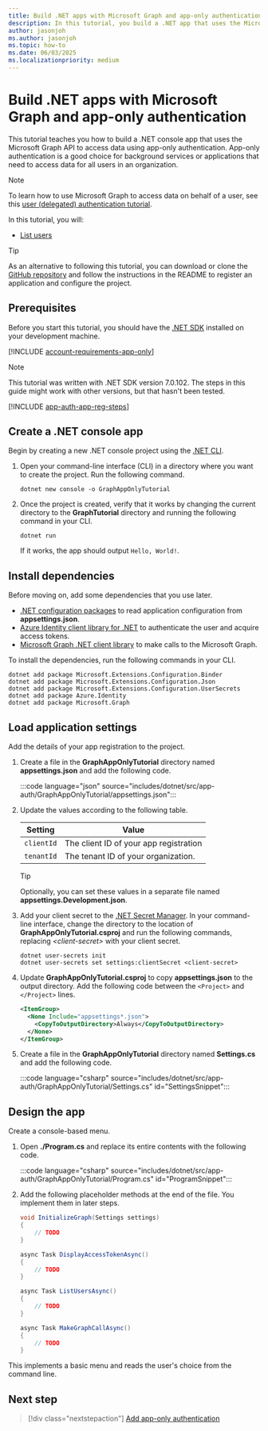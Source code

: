 ```yaml
---
title: Build .NET apps with Microsoft Graph and app-only authentication
description: In this tutorial, you build a .NET app that uses the Microsoft Graph API to access data using app-only authentication.
author: jasonjoh
ms.author: jasonjoh
ms.topic: how-to
ms.date: 06/03/2025
ms.localizationpriority: medium
---
```


# Build .NET apps with Microsoft Graph and app-only authentication

This tutorial teaches you how to build a .NET console app that uses the Microsoft Graph API to access data using app-only authentication. App-only authentication is a good choice for background services or applications that need to access data for all users in an organization.

> [!NOTE]
> To learn how to use Microsoft Graph to access data on behalf of a user, see this [user (delegated) authentication tutorial](dotnet.md).

In this tutorial, you will:

- [List users](/graph/api/user-list)

> [!TIP]
> As an alternative to following this tutorial, you can download or clone the [GitHub repository](https://github.com/microsoftgraph/msgraph-training-dotnet/tree/main/app-auth) and follow the instructions in the README to register an application and configure the project.

## Prerequisites

Before you start this tutorial, you should have the [.NET SDK](https://dotnet.microsoft.com/download) installed on your development machine.

[!INCLUDE [account-requirements-app-only](includes/shared/account-requirements-app-only.md)]

> [!NOTE]
> This tutorial was written with .NET SDK version 7.0.102. The steps in this guide might work with other versions, but that hasn't been tested.

[!INCLUDE [app-auth-app-reg-steps](includes/shared/app-auth-app-reg-steps.md)]

## Create a .NET console app

Begin by creating a new .NET console project using the [.NET CLI](/dotnet/core/tools/).

1. Open your command-line interface (CLI) in a directory where you want to create the project. Run the following command.

    ```dotnetcli
    dotnet new console -o GraphAppOnlyTutorial
    ```

1. Once the project is created, verify that it works by changing the current directory to the **GraphTutorial** directory and running the following command in your CLI.

    ```dotnetcli
    dotnet run
    ```

    If it works, the app should output `Hello, World!`.

## Install dependencies

Before moving on, add some dependencies that you use later.

- [.NET configuration packages](/dotnet/core/extensions/configuration) to read application configuration from **appsettings.json**.
- [Azure Identity client library for .NET](https://www.nuget.org/packages/Azure.Identity)  to authenticate the user and acquire access tokens.
- [Microsoft Graph .NET client library](https://github.com/microsoftgraph/msgraph-sdk-dotnet) to make calls to the Microsoft Graph.

To install the dependencies, run the following commands in your CLI.

```Shell
dotnet add package Microsoft.Extensions.Configuration.Binder
dotnet add package Microsoft.Extensions.Configuration.Json
dotnet add package Microsoft.Extensions.Configuration.UserSecrets
dotnet add package Azure.Identity
dotnet add package Microsoft.Graph
```

## Load application settings

Add the details of your app registration to the project.

1. Create a file in the **GraphAppOnlyTutorial** directory named **appsettings.json** and add the following code.

    :::code language="json" source="includes/dotnet/src/app-auth/GraphAppOnlyTutorial/appsettings.json":::

1. Update the values according to the following table.

    | Setting | Value |
    |---------|-------|
    | `clientId` | The client ID of your app registration |
    | `tenantId` | The tenant ID of your organization. |

    > [!TIP]
    > Optionally, you can set these values in a separate file named **appsettings.Development.json**.

1. Add your client secret to the [.NET Secret Manager](/aspnet/core/security/app-secrets). In your command-line interface, change the directory to the location of **GraphAppOnlyTutorial.csproj** and run the following commands, replacing *&lt;client-secret&gt;* with your client secret.

    ```dotnetcli
    dotnet user-secrets init
    dotnet user-secrets set settings:clientSecret <client-secret>
    ```

1. Update **GraphAppOnlyTutorial.csproj** to copy **appsettings.json** to the output directory. Add the following code between the `<Project>` and `</Project>` lines.

    ```xml
    <ItemGroup>
      <None Include="appsettings*.json">
        <CopyToOutputDirectory>Always</CopyToOutputDirectory>
      </None>
    </ItemGroup>
    ```

1. Create a file in the **GraphAppOnlyTutorial** directory named **Settings.cs** and add the following code.

    :::code language="csharp" source="includes/dotnet/src/app-auth/GraphAppOnlyTutorial/Settings.cs" id="SettingsSnippet":::

## Design the app

Create a console-based menu.

1. Open **./Program.cs** and replace its entire contents with the following code.

    :::code language="csharp" source="includes/dotnet/src/app-auth/GraphAppOnlyTutorial/Program.cs" id="ProgramSnippet":::

1. Add the following placeholder methods at the end of the file. You implement them in later steps.

    ```csharp
    void InitializeGraph(Settings settings)
    {
        // TODO
    }

    async Task DisplayAccessTokenAsync()
    {
        // TODO
    }

    async Task ListUsersAsync()
    {
        // TODO
    }

    async Task MakeGraphCallAsync()
    {
        // TODO
    }
    ```

This implements a basic menu and reads the user's choice from the command line.

## Next step

> [!div class="nextstepaction"]
> [Add app-only authentication](dotnet-app-only-authentication.md)
